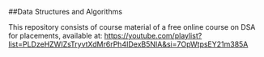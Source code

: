 ##Data Structures and Algorithms

This repository consists of course material of a free online course on DSA for placements, available at: https://youtube.com/playlist?list=PLDzeHZWIZsTryvtXdMr6rPh4IDexB5NIA&si=7OpWtpsEY21m385A
